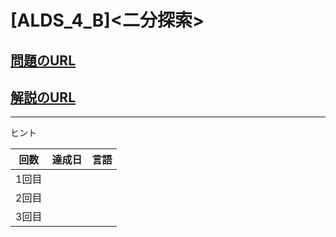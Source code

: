 # \[ALDS_4_B\]\<二分探索\>

## [問題のURL](https://onlinejudge.u-aizu.ac.jp/problems/ALDS1_4_B)

## [解説のURL](https://onlinejudge.u-aizu.ac.jp/resources/commentaries/ALDS1_4_B/ja/post?general=Algorithm)

---

ヒント

| 回数 | 達成日 | 言語 |
| --- | ----- | ---- |
| 1回目 |  |  |
| 2回目 |  |  |
| 3回目 |  |  |
